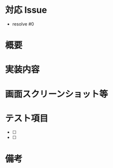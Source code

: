 <!-- 対応したIssue番号を記載 -->
# 対応 Issue
- resolve #0


<!-- 開発内容の概要を記載 -->
# 概要


<!-- 具体的な開発内容を記載 -->
# 実装内容


<!-- URLとともに貼る（なければ空欄でよい） -->
# 画面スクリーンショット等


<!-- テストしてほしい内容を記載 -->
# テスト項目
- [ ]
- [ ]

# 備考